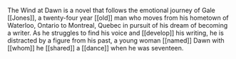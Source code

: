 The Wind at Dawn is a novel that follows the emotional journey of Gale [[Jones]], a twenty-four year [[old]] man who moves from his hometown of Waterloo, Ontario to Montreal, Quebec in pursuit of his dream of becoming a writer. As he struggles to find his voice and [[develop]] his writing, he is distracted by a figure from his past, a young woman [[named]] Dawn with [[whom]] he [[shared]] a [[dance]] when he was seventeen.